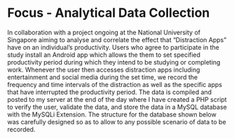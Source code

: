 # Focus - Analytical Data Collection

In collaboration with a project ongoing at the National University of Singapore aiming to analyse and correlate the effect that “Distraction Apps” have on an individual’s productivity. Users who agree to participate in the study install an Android app which allows the them to set specified productivity period during which they intend to be studying or completing work. Whenever the user then accesses distraction apps including entertainment and social media during the set time, we record the frequency and time intervals of the distraction as well as the specific apps that have interrupted the productivity period. The data is compiled and posted to my server at the end of the day where I have created a PHP script to verify the user, validate the data, and store the data in a MySQL database with the MySQLi Extension. The structure for the database shown below was carefully designed so as to allow to any possible scenario of data to be recorded.
